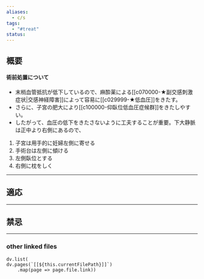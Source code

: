 ```yaml
---
aliases:
  - c/s
tags:
  - "#treat"
status:
---
```

## 概要

#### 術前処置について
- 末梢血管抵抗が低下しているので、麻酔薬による[[c070000-★副交感刺激症状|交感神経障害]]によって容易に[[c029999-★低血圧]]をきたす。
- さらに、子宮の肥大により[[c100000-仰臥位低血圧症候群]]をきたしやすい。
- したがって、血圧の低下をきたさないように工夫することが重要。下大静脈は正中より右側にあるので、

1. 子宮は用手的に妊婦左側に寄せる
2. 手術台は左側に傾ける
3. 左側臥位とする
4. 右側に枕をしく
---
## 適応
---
## 禁忌
---
### other linked files
```dataviewjs
dv.list(
dv.pages(`[[${this.currentFilePath}]]`)
	.map(page => page.file.link))
```
